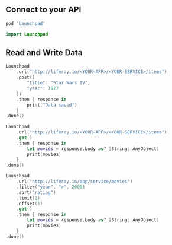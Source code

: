 ## Connect to your API

```ruby
pod 'Launchpad'
```

```swift
import Launchpad
```

## Read and Write Data

```swift
Launchpad
	.url("http://liferay.io/<YOUR-APP>/<YOUR-SERVICE>/items")
	.post([
		"title": "Star Wars IV",
		"year": 1977
	])
	.then { response in
		print("Data saved")
	}
.done()
```

```swift
Launchpad
	.url("http://liferay.io/<YOUR-APP>/<YOUR-SERVICE>/items")
	.get()
	.then { response in
		let movies = response.body as? [String: AnyObject]
		print(movies)
	}
.done()
```

```swift
Launchpad
	.url("http://liferay.io/app/service/movies")
	.filter("year", ">", 2000)
	.sort("rating")
	.limit(2)
	.offset(1)
	.get()
	.then { response in
		let movies = response.body as? [String: AnyObject]
		print(movies)
	}
.done()
```
